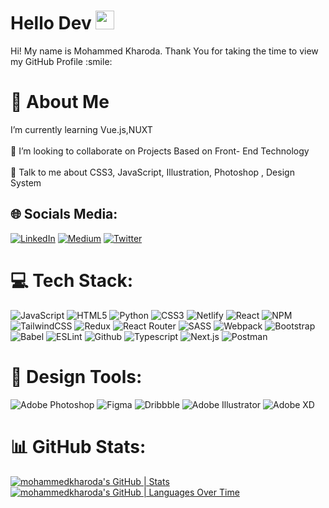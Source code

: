 

<h1> Hello Dev
<img src="https://raw.githubusercontent.com/MartinHeinz/MartinHeinz/master/wave.gif" width="30px" height="30px"> </h1>
<p align='center'>

</p>
<div size='20px'> Hi! My name is Mohammed Kharoda. Thank You for taking the time to view my GitHub Profile :smile: 
</div>

# 💫 About Me 
 I’m currently learning Vue.js,NUXT <br><br>👯 I’m looking to collaborate on Projects Based on Front- End Technology<br><br>💬 Talk to me about CSS3, JavaScript, Illustration, Photoshop , Design System


## 🌐 Socials Media:
[![LinkedIn](https://img.shields.io/badge/LinkedIn-%230077B5.svg?logo=linkedin&logoColor=white)](https://linkedin.com/in/mohammed-kharoda-b5785b178) [![Medium](https://img.shields.io/badge/Medium-12100E?logo=medium&logoColor=white)](https://medium.com/@kharodawalam) [![Twitter](https://img.shields.io/badge/Twitter-%231DA1F2.svg?logo=Twitter&logoColor=white)](https://twitter.com/MOHAMMEDKHAROD) 

# 💻 Tech Stack:
![JavaScript](https://img.shields.io/badge/javascript-%23323330.svg?style=for-the-badge&logo=javascript&logoColor=%23F7DF1E) ![HTML5](https://img.shields.io/badge/html5-%23E34F26.svg?style=for-the-badge&logo=html5&logoColor=white) ![Python](https://img.shields.io/badge/python-3670A0?style=for-the-badge&logo=python&logoColor=ffdd54) ![CSS3](https://img.shields.io/badge/css3-%231572B6.svg?style=for-the-badge&logo=css3&logoColor=white) ![Netlify](https://img.shields.io/badge/netlify-%23000000.svg?style=for-the-badge&logo=netlify&logoColor=#00C7B7) ![React](https://img.shields.io/badge/react-%2320232a.svg?style=for-the-badge&logo=react&logoColor=%2361DAFB) ![NPM](https://img.shields.io/badge/NPM-%23000000.svg?style=for-the-badge&logo=npm&logoColor=white) ![TailwindCSS](https://img.shields.io/badge/tailwindcss-%2338B2AC.svg?style=for-the-badge&logo=tailwind-css&logoColor=white) ![Redux](https://img.shields.io/badge/redux-%23593d88.svg?style=for-the-badge&logo=redux&logoColor=white) ![React Router](https://img.shields.io/badge/React_Router-CA4245?style=for-the-badge&logo=react-router&logoColor=white) ![SASS](https://img.shields.io/badge/SASS-hotpink.svg?style=for-the-badge&logo=SASS&logoColor=white) ![Webpack](https://img.shields.io/badge/webpack-%238DD6F9.svg?style=for-the-badge&logo=webpack&logoColor=black) ![Bootstrap](https://img.shields.io/badge/bootstrap-%23563D7C.svg?style=for-the-badge&logo=bootstrap&logoColor=white)  ![Babel](https://img.shields.io/badge/Babel-F9DC3e?style=for-the-badge&logo=babel&logoColor=black) ![ESLint](https://img.shields.io/badge/ESLint-4B3263?style=for-the-badge&logo=eslint&logoColor=white) ![Github](https://img.shields.io/badge/GitHub-100000?style=for-the-badge&logo=github&logoColor=white) ![Typescript](https://img.shields.io/badge/TypeScript-007ACC?style=for-the-badge&logo=typescript&logoColor=white) 
![Next.js](https://img.shields.io/badge/-NextJS-262626?logo=Next.js&style=for-the-badge)
![Postman](https://img.shields.io/badge/Postman-FF6C37?style=for-the-badge&logo=postman&logoColor=white) 

# 🎨 Design Tools:
![Adobe Photoshop](https://img.shields.io/badge/adobephotoshop-%2331A8FF.svg?style=for-the-badge&logo=adobephotoshop&logoColor=white) 	![Figma](https://img.shields.io/badge/figma-%23F24E1E.svg?style=for-the-badge&logo=figma&logoColor=white) ![Dribbble](https://img.shields.io/badge/Dribbble-EA4C89?style=for-the-badge&logo=dribbble&logoColor=white) ![Adobe Illustrator](https://img.shields.io/badge/adobeillustrator-%23FF9A00.svg?style=for-the-badge&logo=adobeillustrator&logoColor=white) ![Adobe XD](https://img.shields.io/badge/Adobe%20XD-470137?style=for-the-badge&logo=Adobe%20XD&logoColor=#FF61F6)

# 📊 GitHub Stats:
[![mohammedkharoda's GitHub | Stats](https://stats.quine.sh/mohammedkharoda/github?theme=dark)](http://localhost:3000?utm_source=widgets&utm_campaign=mohammedkharoda)<br/>
[![mohammedkharoda's GitHub | Languages Over Time](https://stats.quine.sh/mohammedkharoda/languages-over-time?theme=dark)](http://localhost:3000?utm_source=widgets&utm_campaign=mohammedkharoda)<br/>



